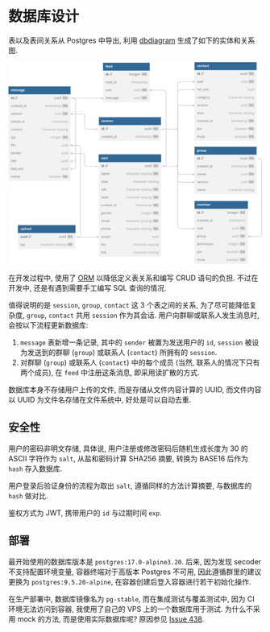 # 数据库设计

表以及表间关系从 Postgres 中导出, 利用 [dbdiagram](https://dbdiagram.io/) 生成了如下的实体和关系图.

![Datbase Diagram](./database.svg)

在开发过程中, 使用了 [ORM](https://www.sea-ql.org/SeaORM/) 以降低定义表关系和编写 CRUD 语句的负担. 不过在开发中, 还是有遇到需要手工编写 SQL 查询的情况.

值得说明的是 `session`, `group`, `contact` 这 3 个表之间的关系, 为了尽可能降低复杂度, `group`, `contact` 共用 `session` 作为其会话. 用户向群聊或联系人发生消息时, 会按以下流程更新数据库:

1. `message` 表新增一条记录, 其中的 `sender` 被置为发送用户的 `id`, `session` 被设为发送到的群聊 (`group`) 或联系人 (`contact`) 所拥有的 `session`.
1. 对群聊 (`group`) 或联系人 (`contact`) 中的每个成员 (当然, 联系人的情况下只有两个成员), 在 `feed` 中注册这条消息, 即采用读扩散的方式.

数据库本身不存储用户上传的文件, 而是存储从文件内容计算的 UUID, 而文件内容以 UUID 为文件名存储在文件系统中, 好处是可以自动去重.

## 安全性

用户的密码非明文存储, 具体说, 用户注册或修改密码后随机生成长度为 30 的 ASCII 字符作为 `salt`, 从盐和密码计算 SHA256 摘要, 转换为 BASE16 后作为 `hash` 存入数据库.

用户登录后验证身份的流程为取出 `salt`, 遵循同样的方法计算摘要, 与数据库的 `hash` 做对比.

鉴权方式为 JWT, 携带用户的 `id` 与过期时间 `exp`.

## 部署

最开始使用的数据库版本是 `postgres:17.0-alpine3.20`. 后来, 因为发现 secoder 不支持配置环境变量, 容器终端对于高版本 Postgres 不可用, 因此遵循群里的建议更换为 `postgres:9.5.20-alpine`, 在容器创建后登入容器进行若干初始化操作.

在生产部署中, 数据库镜像名为 `pg-stable`, 而在集成测试与覆盖测试中, 因为 CI 环境无法访问到容器, 我使用了自己的 VPS 上的一个数据库用于测试. 为什么不采用 mock 的方法, 而是使用实际数据库呢? 原因参见 [Issue 438](https://github.com/SeaQL/sea-orm/issues/438).
